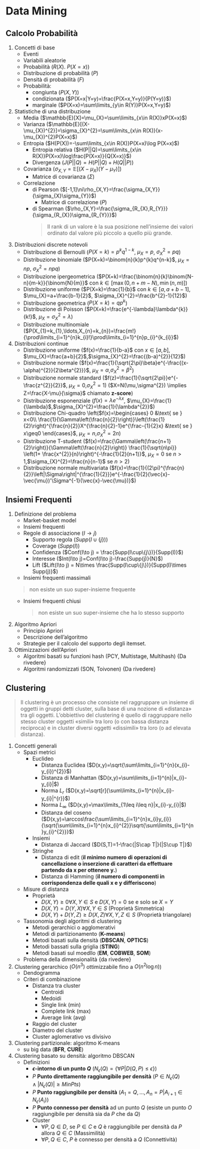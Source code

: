 # Data Mining
## Calcolo Probabilità
1. Concetti di base
   - Eventi
   - Variabili aleatorie 
   - Probabilità ($R(X)$. $P(X=x)$)
   - Distribuzione di probabilità ($P$)
   - Densità di probabilità ($F$)
   - Probabilità:
     - congiunta ($P(X,Y)$)
     - condizionata ($P(X=x|Y=y)=\frac{P(X=x,Y=y)}{P(Y=y)}$)
     - marginale ($P(X=x)=\sum\limits_{y\in R(Y)}P(X=x,Y=y)$)
2. Statistiche di una distribuzione
   - Media ($\mathbb{E}[X]=\mu_{X}=\sum\limits_{x\in R(X)}xP(X=x)$)
   - Varianza ($\mathbb{E}[(X-\mu_{X})^{2}]=\sigma_{X}^{2}=\sum\limits_{x\in R(X)}(x-\mu_{X})^{2}P(X=x)$)
   - Entropia ($H(P(X))=-\sum\limits_{x\in R(X)}P(X=x)\log P(X=x)$)
     - Entropia relativa ($H(P||Q)=\sum\limits_{x\in R(X)}P(X=x)\log\frac{P(X=x)}{Q(X=x)}$)
     - Divergenza ($J(P||Q) = H(P||Q) + H(Q||P)$)
   - Covarianza ($\sigma_{X,Y}=\mathbb{E}[(X-\mu_{X})(Y-\mu_{Y})]$)
     - Matrice di covarianza ($\Sigma$)
   - Correlazione
     - di Pearson ($[-1,1]\ni\rho_{X,Y}=\frac{\sigma_{X,Y}}{\sigma_{X}\sigma_{Y}}$)
       - Matrice di correlazione ($P$)
     - di Spearman ($\rho_{X,Y}=\frac{\sigma_{R_{X},R_{Y}}}{\sigma_{R_{X}}\sigma_{R_{Y}}}$)
       > Il rank di un valore è la sua posizione nell’insieme dei valori ordinato dal valore più piccolo a quello più grande.
3. Distribuzioni discrete notevoli
   - Distribuzione di Bernoulli ($P(X=k)=p^{k}q^{1-k}$, $\mu_{X}=p$, $\sigma_{X}^{2}=pq$)
   - Distribuzione binomiale ($P(X=k)=\binom{n}{k}p^{k}q^{n-k}$, $\mu_{X}=np$, $\sigma_{X}^{2}=npq$)
   - Distribuzione ipergeometrica ($P(X=k)=\frac{\binom{n}{k}\binom{N-n}{m-k}}{\binom{N}{m}}$ con $k\in[\max(0,n+m-N),\min(n,m)]$)
   - Distribuzione uniforme ($P(X=k)=\frac{1}{b}$ con $k\in[a,a+b-1]$, $\mu_{X}=a+\frac{b-1}{2}$, $\sigma_{X}^{2}=\frac{b^{2}-1}{12}$)
   - Distribuzione geometrica ($P(X=k)=qp^{k}$)
   - Distribuzione di Poisson ($P(X=k)=\frac{e^{-\lambda}\lambda^{k}}{k!}$, $\mu_{X}=\sigma_{X}^{2}=\lambda$)
   - Distribuzione multinomiale ($P(X_{1}=k_{1},\ldots,X_{n}=k_{n})=\frac{m!}{\prod\limits_{i=1}^{n}k_{i}!}\prod\limits_{i=1}^{n}p_{i}^{k_{i}}$)
4. Distribuzioni continue
   - Distribuzione uniforme ($f(x)=\frac{1}{b-a}$ con $x\in[a,b]$, $\mu_{X}=\frac{a+b}{2}$,$\sigma_{X}^{2}=\frac{(b-a)^{2}}{12}$)
   - Distribuzione normale ($f(x)=\frac{1}{\sqrt{2\pi}\beta}e^{-\frac{(x-\alpha)^{2}}{2\beta^{2}}}$, $\mu_{X}=\alpha$,$\sigma_{X}^{2}=\beta^{2}$)
   - Distribuzione normale standard ($f(z)=\frac{1}{\sqrt{2\pi}}e^{- \frac{z^{2}}{2}}$, $\mu_{X}=0$,$\sigma_{X}^{2}=1$) ($X=N(\mu,\sigma^{2}) \implies Z=\frac{X-\mu}{\sigma}$ chiamato **z-score**)
   - Distribuzione esponenziale ($f(x)=\lambda e^{-\lambda x}$, $\mu_{X}=\frac{1}{\lambda}$,$\sigma_{X}^{2}=\frac{1}{\lambda^{2}}$)
   - Distribuzione Chi-quadro \left($f(x)=\begin{cases} 0 &\text{ se } x<0\\ \frac{1}{\Gamma\left(\frac{n}{2}\right)}\left(\frac{1}{2}\right)^{\frac{n}{2}}X^{\frac{n}{2}-1}e^{\frac-{1}{2}x} &\text{ se } x\geq0 \end{cases}$, $\mu_{X}=n$,$\sigma_{X}^{2}=2n$)
   - Distribuzione T-student ($f(x)=\frac{\Gamma\left(\frac{n+1}{2}\right)}{\Gamma\left(\frac{n}{2}\right)} \frac{1}{\sqrt{n\pi}} \left(1+ \frac{x^{2}}{n}\right)^{-\frac{1}{2}(n+1)}$, $\mu_{X}=0$ se $n>1$,$\sigma_{X}^{2}=\frac{n}{n-1}$ se $n>2$)
   - Distribuzione normale multivariata ($f(x)=\frac{1}{(2\pi)^{\frac{n}{2}}\left|\Sigma\right|^{\frac{1}{2}}}e^{-\frac{1}{2}(\vec{x}-\vec{\mu})'\Sigma^{-1}(\vec{x}-\vec{\mu})}$)
## Insiemi Frequenti
1. Definizione del problema
   - Market-basket model
   - Insiemi frequenti
   - Regole di associazione ($I\to j$)
     - Supporto regola ($Supp(I\cup\{j\})$)
     - Coverage ($Supp(I)$)
     - Confidenza ($Conf(I\to j) = \frac{Supp(I\cup\{j\})}{Supp(I)}$)
     - Interesse ($Int(I\to j)=Conf(I\to j)-\frac{Supp(j)}{N}$)
     - Lift ($Lift(I\to j) = N\times \frac{Supp(I\cup\{j\})}{Supp(I)\times Supp(j)}$)
   - Insiemi frequenti massimali
   > non esiste un suo super-insieme frequente
   - Insiemi frequenti chiusi
     > non esiste un suo super-insieme che ha lo stesso supporto
2. Algoritmo Apriori
   - Principio Apriori
   - Descrizione dell’algoritmo
   - Strategie per il calcolo del supporto degli itemset.
3. Ottimizzazioni dell’Apriori
   - Algoritmi basati su funzioni hash (PCY, Multistage, Multihash) {Da rivedere}
   - Algoritmi randomizzati (SON, Toivonen) {Da rivedere}
## Clustering
> Il clustering è un processo che consiste nel raggruppare un insieme di oggetti in gruppi detti cluster, sulla base di una nozione di «distanza» tra gli oggetti.
> L’obbiettivo del clustering è quello di raggruppare nello stesso cluster oggetti «simili» tra loro (o con bassa distanza reciproca) e in cluster diversi oggetti «dissimili» tra loro (o ad elevata distanza).

1. Concetti generali
   - Spazi metrici
     - Euclideo
		- Distanza Euclidea ($D(x,y)=\sqrt{\sum\limits_{i=1}^{n}(x_{i}-y_{i})^{2}}$)
		- Distanza di Manhattan ($D(x,y)=\sum\limits_{i=1}^{n}|x_{i}-y_{i}|$)
		- Norma $L_{r}$ ($D(x,y)=\sqrt[r]{\sum\limits_{i=1}^{n}|x_{i}-y_{i}|^{r}}$)
		- Norma $L_{\infty}$ ($D(x,y)=\max\limits_{1\leq i\leq n}|x_{i}-y_{i}|$)
		- Distanza del coseno ($D(x,y)=\arccos\frac{\sum\limits_{i=1}^{n}x_{i}y_{i}}{\sqrt{\sum\limits_{i=1}^{n}x_{i}^{2}}\sqrt{\sum\limits_{i=1}^{n}y_{i}^{2}}}$)
     - Insiemi
		- Distanza di Jaccard ($D(S,T)=1-\frac{|S\cap T|}{|S\cup T|}$)
     - Stringhe
		- Distanza di edit (**il minimo numero di operazioni di cancellazione o inserzione di caratteri da effettuare partendo da x per ottenere y.**)
		- Distanza di Hamming (**il numero di componenti in corrispondenza delle quali x e y differiscono**)
   - Misure di distanza
     - Proprietà
		- $D(X,Y)\geq0\forall X,Y\in S$ e $D(X,Y)=0$ se e solo se $X=Y$
		- $D(X,Y)=D(Y,X)\forall X,Y\in S$ (Proprietà Simmetrica)
		- $D(X,Y)+D(Y,Z)\geq D(X,Z)\forall X,Y,Z\in S$ (Proprietà triangolare)
   - Tassonomia degli algoritmi di clustering
	   - Metodi gerarchici o agglomerativi
	   - Metodi di partizionamento (**K-means**)
	   - Metodi basati sulla densità (**DBSCAN**, **OPTICS**)
	   - Metodi bassati sulla griglia (**STING**)
	   - Metodi basati sul moedllo (**EM**, **COBWEB**, **SOM**)
   - Problema della dimensionalità {da rivedere}
2. Clustering gerarchico ($O(n^{3})$ ottimizzabile fino a $O(n^{2}\log n)$)
	- Dendogramma
	- Criteri di combinazione
		- Distanza tra cluster
			- Centroidi
			- Medoidi
			- Single link (min)
			- Complete link (max)
			- Average link (avg)
		- Raggio del cluster
		- Diametro del cluster
		- Cluster aglomerativo vs divisivo
1. Clustering partizionale: algoritmo K-means
	- su big data (**BFR**, **CURE**)
2. Clustering basato su densità: algoritmo DBSCAN
	- Definizioni
		- **$\epsilon$-intorno di un punto $Q$** ($N_{\epsilon}(Q) = \{\forall P|D(Q,P)\leq\epsilon\}$)
		- $P$ **Punto direttamente raggiungibile per densità** ($P\in N_{\epsilon}(Q) \land |N_{\epsilon}(Q)|\geq MinPts$)
		- $P$ **Punto raggiungibile per densità** ($A_{1}=Q, \ldots, A_{n}=P | A_{i+1}\in N_{\epsilon}(A_{i})$)
		- $P$ **Punto connesso per densità** ad un punto $Q$ (esiste un punto $O$ raggiungibile per densità sia da $P$ che da $Q$)
		- Cluster
			- $\forall P, Q\in D$, se $P\in C$ e $Q$ è raggiungibile per densità da $P$ allora $Q\in C$ (Massimilità)
			- $\forall P, Q\in C$, $P$ è connesso per densità a $Q$ (Connettività)

